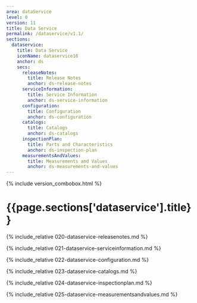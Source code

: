 ```yaml
---
area: dataService
level: 0
version: 11
title: Data Service
permalink: /dataservice/v1.1/
sections:
  dataservice:
    title: Data Service
    iconName: dataservice16
    anchor: ds
    secs:
      releaseNotes:
        title: Release Notes
        anchor: ds-release-notes
      serviceInformation:
        title: Service Information
        anchor: ds-service-information
      configuration:
        title: Configuration
        anchor: ds-configuration
      catalogs:
        title: Catalogs
        anchor: ds-catalogs
      inspectionPlan:
        title: Parts and Characteristics
        anchor: ds-inspection-plan
      measurementsAndValues:
        title: Measurements and Values
        anchor: ds-measurements-and-values
---
```


{% include version_combobox.html %}

<h1 id="{{page.sections['dataservice'].anchor}}">{{page.sections['dataservice'].title}}</h1>

{% include_relative 020-dataservice-releasenotes.md %}

{% include_relative 021-dataservice-serviceinformation.md %}

{% include_relative 022-dataservice-configuration.md %}

{% include_relative 023-dataservice-catalogs.md %}

{% include_relative 024-dataservice-inspectionplan.md %}

{% include_relative 025-dataservice-measurementsandvalues.md %}
